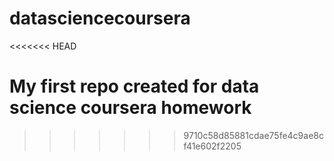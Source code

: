 datasciencecoursera
===================
<<<<<<< HEAD

My first repo created for data science coursera homework
=======
>>>>>>> 9710c58d85881cdae75fe4c9ae8cf41e602f2205
